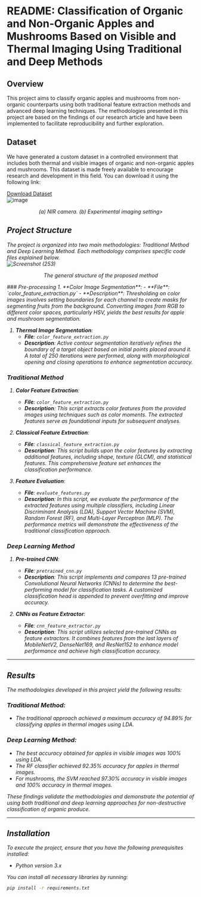 # README: Classification of Organic and Non-Organic Apples and Mushrooms Based on Visible and Thermal Imaging Using Traditional and Deep Methods   

## Overview  
This project aims to classify organic apples and mushrooms from non-organic counterparts using both traditional feature extraction methods and advanced deep learning techniques. The methodologies presented in this project are based on the findings of our research article and have been implemented to facilitate reproducibility and further exploration.  

## Dataset  
We have generated a custom dataset in a controlled environment that includes both thermal and visible images of organic and non-organic apples and mushrooms. This dataset is made freely available to encourage research and development in this field. You can download it using the following link:  

[Download Dataset](https://data.mendeley.com/datasets/pwzk7dj5wf/1)  
![image](https://github.com/user-attachments/assets/92a490ab-a3c8-4882-a291-fdee17793603)

<p align="center">
    <em> (a) NIR camera. (b) Experimental imaging setting>
</p>

## Project Structure  
The project is organized into two main methodologies: Traditional Method and Deep Learning Method. Each methodology comprises specific code files explained below.  
![Screenshot (253)](https://github.com/user-attachments/assets/9520e98d-21ba-4740-b880-182a95f5bed1)
<p align="center">
    <em> The general structure of the proposed method</em>
</p>
### Pre-processing
1. **Color Image Segmentation**:  
   - **File**: `color_feature_extraction.py`  
   - **Description**: Thresholding on color images involves setting boundaries for each channel to create masks for segmenting fruits from the background. Converting images from RGB to different color spaces, particularly HSV, yields the best results for apple and mushroom segmentation.

1. **Thermal Image Segmentation**:  
   - **File**: `color_feature_extraction.py`  
   - **Description**: Active contour segmentation iteratively refines the boundary of a target object based on initial points placed around it. A total of 250 iterations were performed, along with morphological opening and closing operations to enhance segmentation accuracy.

### Traditional Method  

1. **Color Feature Extraction**:  
   - **File**: `color_feature_extraction.py`  
   - **Description**: This script extracts color features from the provided images using techniques such as color moments. The extracted features serve as foundational inputs for subsequent analyses.  

2. **Classical Feature Extraction**:  
   - **File**: `classical_feature_extraction.py`  
   - **Description**: This script builds upon the color features by extracting additional features, including shape, texture (GLCM), and statistical features. This comprehensive feature set enhances the classification performance.  

3. **Feature Evaluation**:  
   - **File**: `evaluate_features.py`  
   - **Description**: In this script, we evaluate the performance of the extracted features using multiple classifiers, including Linear Discriminant Analysis (LDA), Support Vector Machine (SVM), Random Forest (RF), and Multi-Layer Perceptron (MLP). The performance metrics will demonstrate the effectiveness of the traditional classification approach.  

### Deep Learning Method  

1. **Pre-trained CNN**:  
   - **File**: `pretrained_cnn.py`  
   - **Description**: This script implements and compares 13 pre-trained Convolutional Neural Networks (CNNs) to determine the best-performing model for classification tasks. A customized classification head is appended to prevent overfitting and improve accuracy.  

2. **CNNs as Feature Extractor**:  
   - **File**: `cnn_feature_extractor.py`  
   - **Description**: This script utilizes selected pre-trained CNNs as feature extractors. It combines features from the last layers of MobileNetV2, DenseNet169, and ResNet152 to enhance model performance and achieve high classification accuracy.  

---  

## Results  
The methodologies developed in this project yield the following results:  

### Traditional Method:  
- The traditional approach achieved a maximum accuracy of 94.89% for classifying apples in thermal images using LDA.  

### Deep Learning Method:  
- The best accuracy obtained for apples in visible images was 100% using LDA.  
- The RF classifier achieved 92.35% accuracy for apples in thermal images.  
- For mushrooms, the SVM reached 97.30% accuracy in visible images and 100% accuracy in thermal images.  

These findings validate the methodologies and demonstrate the potential of using both traditional and deep learning approaches for non-destructive classification of organic produce.  

---  

## Installation  
To execute the project, ensure that you have the following prerequisites installed:  
- Python version 3.x  

You can install all necessary libraries by running:  

```bash  
pip install -r requirements.txt
